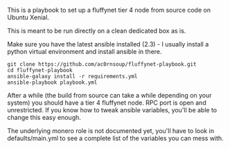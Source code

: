 This is a playbook to set up a fluffynet tier 4 node from source code on Ubuntu Xenial.

This is meant to be run directly on a clean dedicated box as is.

Make sure you have the latest ansible installed (2.3) - I usually install a python virtual environment and install ansible in there.

    git clone https://github.com/ac0rnsoup/fluffynet-playbook.git
    cd fluffynet-playbook
    ansible-galaxy install -r requirements.yml
    ansible-playbook playbook.yml

After a while (the build from source can take a while depending on your system) you should have a tier 4 fluffynet node.
RPC port is open and unrestricted. If you know how to tweak ansible variables, you'll be able to change this easy enough.

The underlying monero role is not documented yet, you'll have to look in defaults/main.yml to see a complete list of the variables you can mess with.
